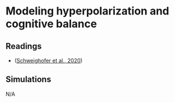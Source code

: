 # **Modeling hyperpolarization and cognitive balance**

## Readings

- ([Schweighofer et al., 2020](https://www.jasss.org/23/3/5.html))


## Simulations

N/A
